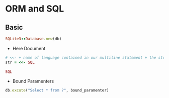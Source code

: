 # ORM and SQL
## Basic
```ruby
SQLite3::Database.new(db)
```

- Here Document
```ruby
# <<- + name of language contained in our multiline statement + the string, on multiple lines + name of language.
str = <<- SQL
  
SQL
```

- Bound Paramenters
```ruby
db.excute("Select * from ?", bound_paramenter)
```
